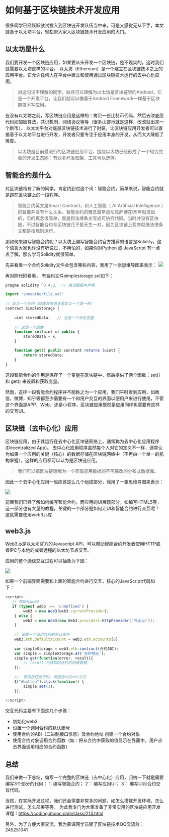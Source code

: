 # 如何基于区块链技术开发应用

很多同学已经跃跃欲试投入到区块链开发队伍当中来，可是又感觉无从下手，本文就基于以太坊平台，轻松带大家入区块链技术开发应用的大门。


## 以太坊是什么

我们要开发一个区块链应用，如果要从头开发一个区块链，是不现实的，这时我们就需要以太坊这样的平台。
以太坊（Ethereum）是一个建立在区块链技术之上的应用平台。它允许任何人在平台中建立和使用通过区块链技术运行的去中心化应用。

> 对这句话不理解的同学，姑且可以理解为以太坊是区块链里的Android，它是一个开发平台，让我们就可以像基于Android Framework一样基于区块链技术写应用。

在没有以太坊之前，写区块链应用是这样的：拷贝一份比特币代码，然后去改底层代码如加密算法，共识机制，网络协议等等（很多山寨币就是这样，改改就出来一个新币）。
以太坊平台对底层区块链技术进行了封装，让区块链应用开发者可以直接基于以太坊平台进行开发，开发者只要专注于应用本身的开发，从而大大降低了难度。 

> 以太坊是目前最流行的区块链应用平台，围绕以太坊已经形成了一个较为完善的开发生态圈：有众多开发框架、工具可以选择。


## 智能合约是什么

对区块链稍有了解的同学，肯定约到过这个词：智能合约，简单来说，智能合约就是跑在区块链上的一段程序。

> 智能合约英文是Smart Contract，和人工智能（ AI:Artificial Intelligence ）的智能并没有什么关系，智能合约的概念最早是尼克萨博在95年就提出的，它的概念很简单，就是将法律条文写成可执行代码。当时并没有区块链，不过智能合约与区块链几乎是天生一对，因为区块链上程序就像法律条文都是按规则运行。


那如何来编写智能合约呢？以太坊上编写智能合约官方推荐的语言是Solidity，这个语言大家也许没有听说过，不用怕的，如果你对Python 或 JavaScript 有一点点了解，那么学习Solidity就很简单。

先来看看一个合约Solidity文件会包含哪些内容，我用了一张思维导图来表示：
![](media/15263909422557.jpg)

再对照代码看看， 有合约文件simplestorage.sol如下：

```js
pragma solidity ^0.4.0;  // 编译器版本声明

import "someotherfile.sol"
 
// 定义一个合约（就像其他语言里定义一个类一样）
contract SimpleStorage {
    
    uint storedData;   // 这是一个状态变量
    
    // 这是一个函数
    function set(uint x) public {
        storedData = x;
    }

    function get() public constant returns (uint) {
        return storedData;
    }
}
```

这段智能合约的作用是保存了一个变量在区块链中，然后提供了两个函数：set() 和 get() 来设置和获取变量。

然而，这样一段智能合约程序并不能称之为一个应用，我们平时看到应用，如微信，微博，知乎等都至少需要有一个和用户交互的界面以便用户来进行使用，不管这个界面是APP、Web、还是小程序，区块链应用既然是应用同样也需要有这样的交互UI。

## 区块链（去中心化）应用

区块链应用，由于其运行在去中心化区块链网络上，通常称为去中心化应用程序(Decentralized App)。
去中心化应用程序虽然每个人对它的定义不一样，通常认为如果一个应用的关键（核心）的数据存储在区块链网络中（不再由一个单一的机构掌握），这样的应用都可以认为是区块链应用。

> 我们可以把区块链理解为一个存取应用数据的不可篡改的分布式数据库。

因此一个去中心化应用一般应该这么几个组成部分，我用了一张思维导图来表示：

![](media/15263986177988.jpg)


前面我们已经了解如何编写智能合约，而应用的UI展现部分，如编写HTML5等，这一部分也有大量的教程，关键的一个部分是如何让UI和智能合约进行交互呢？这就需要使用web3.js库

## web3.js

[Web3.js](https://web3js.readthedocs.io/en/1.0/)是以太坊官方的Javascript API，可以帮助智能合约开发者使用HTTP或者IPC与本地的或者远程的以太坊节点交互。

应用的整个通信交互过程可以抽象为下图：

![](media/15264388541586.jpg)


如果一个前端界面需要和上面的智能合约进行交互，核心的JavaScript代码如下：

```js
<script>
   // 初始化web3
   if (typeof web3 !== 'undefined') {
        web3 = new Web3(web3.currentProvider);
    } else {
        web3 = new Web3(new Web3.providers.HttpProvider("节点ip"));
    }
    
    // 设置一个调用合约的默认账号
    web3.eth.defaultAccount = web3.eth.accounts[0];
    
    var simpleStorage = web3.eth.contract(合约ABI);
    var simple = simpleStorage.at('合约地址');
    simple.get(function(error, result){
        // result 为获取的合约的结果数据
    });
    
    //  假设按钮点击时，调用合约的set方法
    $("#button").click(function() {
        simple.set(1);
    });
        
</script>
```

交互代码主要有下面这几个步骤：

* 初始化web3 
* 设置一个调用合约的默认账号
* 使用合约的ABI（二进制接口信息）及合约地址 创建一个合约对象
* 使用合约对象调用合约函数（如：把从合约中获取的值显示在界面中，用户点击界面调用相应的合约函数）

## 总结

我们来做一下总结，编写一个完整的区块链（去中心化）应用，归纳一下就是需要编写3个部分的代码： 1. 编写智能合约； 2： 编写应用UI； 3： 编写UI月合约交互代码。

当然，在实际开发过程，我们还会需要非常多的问题，如怎么搭建开发环境，怎么进行测试，怎么部署等等。
为此我专门为大家准备了非常实用的区块链应用开发课程：https://coding.imooc.com/class/214.html

另外，为了方便大家交流，我为慕课网学员建了区块链技术QQ交流群：245251041





